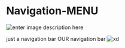 # Navigation-MENU

![enter image description here](https://i.imgur.com/rRlI5ec.gif)


 just a navigation bar
 OUR navigation bar
 ![xd](https://memetemplate.in/uploads/1638303523.jpeg)


